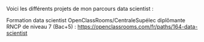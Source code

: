 Voici les différents projets de mon parcours data scientist :

Formation data scientist OpenClassRooms/CentraleSupélec diplômante RNCP de niveau 7 (Bac+5) : 
https://openclassrooms.com/fr/paths/164-data-scientist
